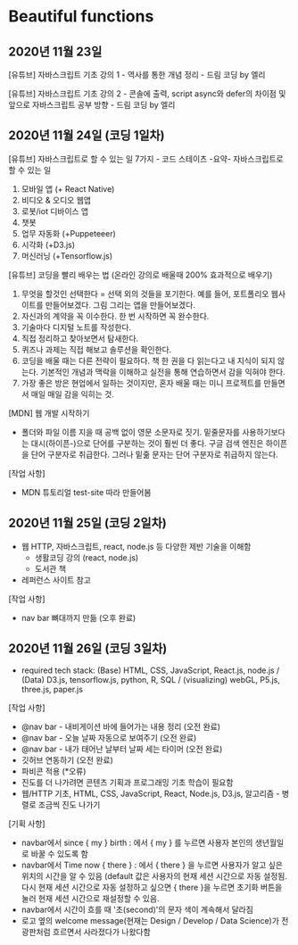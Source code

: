 # Beautiful functions

## 2020년 11월 23일 
[유튜브] 자바스크립트 기초 강의 1 - 역사를 통한 개념 정리 - 드림 코딩 by 엘리 

[유튜브] 자바스크립트 기초 강의 2 - 콘솔에 출력, script async와 defer의 차이점 및 앞으로 자바스크립트 공부 방향 - 드림 코딩 by 엘리 


## 2020년 11월 24일 (코딩 1일차)
[유튜브] 자바스크립트로 할 수 있는 일 7가지 - 코드 스테이츠 
-요약-
자바스크립트로 할 수 있는 일 
1. 모바일 앱 (+ React Native)
2. 비디오 & 오디오 웹앱 
3. 로봇/iot 디바이스 앱 
4. 챗봇 
5. 업무 자동화 (+Puppeteeer)
6. 시각화 (+D3.js)
7. 머신러닝 (+Tensorflow.js)

[유튜브] 코딩을 빨리 배우는 법 (온라인 강의로 배울때 200% 효과적으로 배우기)
1. 무엇을 할것인 선택한다 = 선택 외의 것들을 포기한다. 예를 들어, 포트폴리오 웹사이트를 만들어보겠다. 그림 그리는 앱을 만들어보겠다.
2. 자신과의 계약을 꼭 이수한다. 한 번 시작하면 꼭 완수한다.
3. 기술마다 디지털 노트를 작성한다.
4. 직접 정리하고 찾아보면서 탐새한다.
5. 퀴즈나 과제는 직접 해보고 솔루션을 확인한다.
6. 코딩을 배울 때는 다른 전략이 필요하다. 책 한 권을 다 읽는다고 내 지식이 되지 않는다. 기본적인 개념과 맥락을 이해하고 실전을 통해 연습하면서 감을 익혀야 한다. 
7. 가장 좋은 방은 현업에서 일하는 것이지만, 혼자 배울 때는 미니 프로젝트를 만들면서 매일 매일 감을 익히는 것. 

[MDN] 웹 개발 시작하기 
- 폴더와 파일 이름 지을 때 공백 없이 영문 소문자로 짓기. 밑줄문자를 사용하기보다는 대시(하이픈-)으로 단어를 구분하는 것이 훨씬 더 좋다. 구글 검색 엔진은 하이픈을 단어 구분자로 취급한다. 그러나 밑줆 문자는 단어 구분자로 취급하지 않는다. 

[작업 사항]
- MDN 튜토리얼 test-site 따라 만들어봄

## 2020년 11월 25일 (코딩 2일차)
- 웹 HTTP, 자바스크립트, react, node.js 등 다양한 제반 기술을 이해함 
    - 생활코딩 강의 (react, node.js)
    - 도서관 책 
- 레퍼런스 사이트 참고

[작업 사항]
- nav bar 뼈대까지 만듦 (오후 완료)

## 2020년 11월 26일 (코딩 3일차)
- required tech stack: (Base) HTML, CSS, JavaScript, React.js, node.js / (Data) D3.js, tensorflow.js, python, R, SQL / (visualizing) webGL, P5.js, three.js, paper.js

[작업 사항] 
- @nav bar - 내비게이션 바에 들어가는 내용 정리 (오전 완료)
- @nav bar - 오늘 날짜 자동으로 보여주기 (오전 완료)
- @nav bar - 내가 태어난 날부터 날짜 세는 타이머 (오전 완료)
- 깃허브 연동하기 (오전 완료)
- 파비콘 적용 (*오류)
- 진도를 더 나가려면 콘텐츠 기획과 프로그래밍 기초 학습이 필요함 
- 웹/HTTP 기초, HTML, CSS, JavaScript, React, Node.js, D3.js, 알고리즘 - 병렬로 조금씩 진도 나가기

[기획 사항]
- navbar에서 since { my } birth : 에서 { my } 를 누르면 사용자 본인의 생년월일로 바꿀 수 있도록 함 
- navbar에서 Time now { there } : 에서 { there } 을 누르면 사용자가 알고 싶은 위치의 시간을 알 수 있음 (default 값은 사용자의 현재  세션 시간으로 자동 설정됨. 다시 현재 세션 시간으로 자동 설정하고 싶으면 { there }을 누르면 초기화 버튼을 눌러 현재 세션 시간으로 재설정할 수 있음. 
- navbar에서 시간이 흐를 때 '초(second)'의 문자 색이 계속해서 달라짐 
- 로고 옆의 welcome message(현재는 Design / Develop / Data Science)가 전광판처럼 흐르면서 사라졌다가 나왔다함 